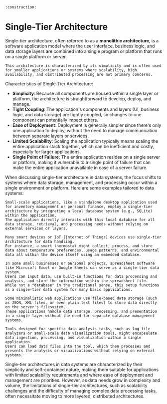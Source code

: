 ```admonish warning title="Page under construction"
:construction:
```

# Single-Tier Architecture

Single-tier architecture, often referred to as a **monolithic architecture**, is a software application model where the user interface, business logic, and data storage layers are combined into a single program or platform that runs on a single platform or server.

```admonish tip title="Single-Tier Architecture"
This architecture is characterized by its simplicity and is often used for smaller applications or systems where scalability, high availability, and distributed processing are not primary concerns.
```

Characteristics of Single-Tier Architecture:

* **Simplicity**: Because all components are housed within a single layer or platform, the architecture is straightforward to develop, deploy, and manage.
* **Tight Coupling**: The application's components and layers (UI, business logic, and data storage) are tightly coupled, so changes to one component can potentially impact others.
* **Ease of Deployment**: Deployment is generally simpler since there's only one application to deploy, without the need to manage communication between separate layers or services.
* **Limited Scalability**: Scaling the application typically means scaling the entire application stack together, which can be inefficient and costly, especially for larger applications.
* **Single Point of Failure**: The entire application resides on a single server or platform, making it vulnerable to a single point of failure that can make the entire application unavailable in case of a server failure.

When discussing single-tier architecture in data systems, the focus shifts to systems where data storage, management, and processing occur within a single environment or platform.
Here are some examples tailored to data systems:

```admonish example title="Local Database Systems"
Small-scale applications, like a standalone desktop application used for inventory management or personal finance, employ a single-tier architecture by integrating a local database system (e.g., SQLite) within the application.
The application directly interacts with this local database for all data storage, retrieval, and processing needs without relying on external services or layers.
```

```admonish example title="Local Database Systems"
Many smart devices or IoT (Internet of Things) devices use single-tier architecture for data handling.
For instance, a smart thermostat might collect, process, and store data about temperature preferences, usage patterns, and environmental data all within the device itself using an embedded database.
```

```admonish example title="Local Database Systems"
In some small businesses or personal projects, spreadsheet software like Microsoft Excel or Google Sheets can serve as a single-tier data system.
Users can input data, use built-in functions for data processing and analysis, and store the information within the spreadsheet file.
While not a "database" in the traditional sense, this setup functions as a single-tier data system for many basic applications.
```

```admonish example title="Local Database Systems"
Some minimalistic web applications use file-based data storage (such as JSON, XML files, or even plain text files) to store data directly on the server's filesystem.
These applications handle data storage, processing, and presentation in a single layer without the need for separate database management systems.
```

```admonish example title="Local Database Systems"
Tools designed for specific data analysis tasks, such as log file analyzers or small-scale data visualization tools, might encapsulate data ingestion, processing, and visualization within a single application.
Users can load data files into the tool, which then processes and presents the analysis or visualizations without relying on external systems.
```

Single-tier architectures in data systems are characterized by their simplicity and self-contained nature, making them suitable for applications with limited scalability requirements and where ease of deployment and management are priorities.
However, as data needs grow in complexity and volume, the limitations of single-tier architectures, such as scalability challenges and the difficulty of managing complex data processing tasks, often necessitate moving to more layered, distributed architectures.
